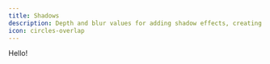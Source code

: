 ```yaml
---
title: Shadows
description: Depth and blur values for adding shadow effects, creating depth and emphasis.
icon: circles-overlap
---
```


Hello!